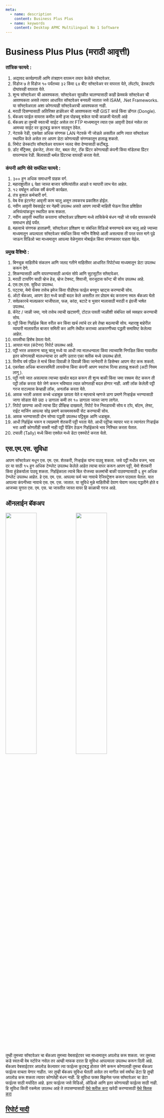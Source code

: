 ```yaml
---
meta:
  - name: description
    content: Business Plus Plus
  - name: keywords
    content: Desktop APMC Multilingual No 1 Software
---
```


# Business Plus Plus (मराठी आवृत्ती)

### तांत्रिक फायदे :

1. अद्यावद कार्यप्रणाली आणि तंत्रज्ञान वापरून तयार केलेले सॉफ्टवेअर.
1. विंडोज ७ ते विंडोज १० पर्यंतच्या ३२ किंवा ६४ बीट सॉफ्टवेअर वर वापरता येते, लॅपटॉप, डेस्कटॉप दोघांवरही वापरता येते.
1. शून्य सॉफ्टवेअर ची आवश्यकता. सॉफ्टवेअर सुरळीत चालण्यासाठी काही फ्रेमवर्क सॉफ्टवेअर ची आवश्यकता असते त्यावर आधारित सॉफ्टवेअर बनवली जातात जसे ISAM, .Net Frameworks. या सॉफ्टवेअरला अशा कोणत्याही सॉफ्टवेअरची आवश्यकता नाही.
1. मराठी दिसण्यासाठी अतिरिक्त हार्डवेअर ची आवश्यकता नाही GIST कार्ड किंवा डोंगल (Dongle).
1. बॅकअप फाईल वायरस कमीत कमी इजा पोहचवू शकेल याची काळजी घेतली आहे
1. बॅकअप हा तुमची स्वतःची साईट असेल तर FTP माध्यमातून त्यात एक आवृत्ती ठेवलं नसेल तर आमच्या साईट वर कूटबद्ध करून साठवून ठेवेल.
1. नेटवर्क रेडी, एकपेक्षा अधिक संगणक LAN नेटवर्क नी जोडले असतील आणि त्यात सॉफ्टवेअर स्थापित केले असेल तर आपण डेटा कोणत्याही संगणकातून हाताळू शकतो.
1. रिमोट डेस्कटॉप सॉफ्टवेअर वापरून जलद सेवा देण्यासाठी कटीबद्ध.
1. डॉट मॅट्रिक्स, इंकजेट, लेजर जेट, बबल जेट, टॅंक प्रिंटर कोणत्याही कंपनी किंवा मॉडेलचा प्रिंटर वापरण्यास रेडी. बिलासाठी थर्मल प्रिंटरचा वापरही करता येतो.

### कंपनी आणि सेवे समंधित फायदे :

1. ३०० हुन अधिक समाधानी ग्राहक वर्ग.
1. महाराष्ट्रातील ६ पेक्षा जास्त बाजार समित्यांतील आडते व व्यापारी लाभ घेत आहेत.
1. १२ वर्षाहून अधिक वर्षे कंपनी कार्यव्रत.
1. तंत्र कुशल कर्मचारी वर्ग.
1. वेब वेस इंटरनेट आवृत्ती काम चालू असून लवकरच प्रकाशित होईल.
1. नवीन आवृत्ती वेबसाईट वर नेहमी उपलब्ध असते आपण त्याची माहिती घेऊन तिला प्रशिक्षित अभियंत्यांकडून स्थापित करू शकता.
1. नवीन आवृत्ती स्थापित करताना सॉफ्टवेअर प्रशिक्षणा मध्ये तासिकेचे बंधन नाही जो पर्यंत वापरकर्त्याचे समाधान होई पर्यंत.
1. महत्वाचे संगणक हाताळणी, सॉफ्टवेअर प्रशिक्षण या संबंधित विडिओ बनवण्याचे काम चालू आहे ज्याच्या माध्यमातून अपल्याला सॉफ्टवेअर संबंधित किंवा नवीन वैशिष्ठे आली असल्यास ती परत परत मागे पुढे जाऊन विडिओ च्या माध्यमातून आपल्या वेळेनुसार मोबाईल किंवा संगणकावर पाहता येईल.

### प्रमुख वैशिष्ठे :

1. बिनचूक माहितीचे संकलन आणि जलद गतीने माहितीवर आधारित रिपोर्टच्या माध्यमातून डेटा उपलब्ध करून देणे.
1. शिकण्यासाठी आणि वापरण्यासाठी अत्यंत सोपे आणि सुटसुटीत सॉफ्टवेअर.
1. मराठी टायपिंग साठी व्हेज हेड, व्हेज टेक्स्ट, शिवाजी, सरजूदास फॉन्ट ची सोय उपलब्ध आहे.
1. एस.एम.एस. सुविधा उपलब्ध.
1. पट्ट्या, मेमो फॅक्स तसेच इमेज किंवा पीडीएफ फाईल बनवून व्हाट्स करण्याची सोय.
1. ऑटो बॅकअप, आपण डेटा मध्ये काही बदल केले असतील तर प्रोग्राम बंद करताना स्वतः बॅकअप घेतो
1. सर्वप्रकारचे मालप्रकार भाजीपाला, फळ, कांदा, बटाटे व भुसार मालासाठी मराठी व इंग्रजी भाषेत उपलब्ध.
1. कॅरेट / जाळी जमा, नावे तसेच त्याची खटावणी, टोटल पावती जाळीशी संबंधित सर्व व्यवहार करण्याची सोय.
1. पट्टी किंवा गिर्हाईक बिला वरील कर किंवा खर्च त्यांचे दर हवे तेव्हा बदल्याची सोय. महाराष्ट्र बाहेरील व्यापारी मालावरील बाजार समिती कर आणि तेथील कराच्या आकारणीच्या पद्धती समाविष्ट केलेल्या आहेत.
1. वापसीचा हिशेब ठेवता येतो.
1. आयात माल (कंटेनर) रिपोर्ट उपलब्ध आहे.
1. पट्टी भरत असताना चालू चालू मध्ये या आधी त्या मालधन्याला किंवा त्याच्याशि निगडित किंवा गावातील इतर कोणत्याही मालधन्याचा दर आणि उतारा एका क्लीक मध्ये उपलब्ध होतो.
1. वित्तीय वर्ष एप्रिल ते मार्च किंवा दिवाळी ते दिवाळी किंवा जानेवारी ते डिसेम्बर आपण सेट करू शकतो.
1. एकापेक्षा अधिक बाजारसमिती लायसेन्स किंवा कंपनी आपण स्वतंत्र्य रित्या हाताळू शकतो (अटी नियम लागू ).
1. पट्टी नावे जात असल्यास त्याच्या खर्चात बदल करून ती शून्य बाकी किंवा जमा रक्कम सेट करून ती पट्टी लॉक करता येते जेणे करून भविष्यात त्यात कोणताही बदल होणार नाही. अशी लॉक केलेली पट्टी गरज वाटल्यास केव्हाही लॉक, अनलॉक करता येते.
1. आवक भरली असता कच्चे धडाबुक छापता येते व मह्त्वाचे म्हणजे डागा प्रमाणे गिऱ्हाईक भरण्यासाठी जागा सोडता येते उदा २ डागाला कमी तर १० डागाला जास्त जागा लागेल.
1. रिपोर्ट छापण्या आधी त्याचा प्रिंट प्रीव्हिव्ह दाखवतो, रिपोर्ट पेज निवडायची सोय व टॉप, बॉटम, लेफ्ट, राईट मार्जिन आपल्या सोइ प्रमाणे कायमस्वरूपी सेट करण्याची सोय.
1. आवक भरण्यासाठी दोन सोप्या पद्धती उपलब्ध पट्टिबुक आणि धडाबुक.
1. आधी गिर्हाईक भरून व त्याप्रमाणे शेतकरी पट्टी भरता येते. आधी पट्टीचा व्यापार भरा व त्यानंतर गिऱ्हाईक भरा अशी कोणतीही सक्ती नाही पट्टी पेंडिंग ठेऊन गिर्हाईकाचे भाव निश्चित करता येतात.
1. ट्याली (Tally) मध्ये किंवा एक्सेल मध्ये डेटा एक्स्पोर्ट करता येतो.

## एस.एम.एस. सुविधा

आपण सॉफ्टवेअर मधून एस. एम. एस. शेतकरी, गिऱ्हाईक यांना पाठवु शकता. जसे पट्टी मधील वजन, भाव दर या साठी १५ हुन अधिक टेम्प्लेट उपलब्ध केलेले आहेत त्याचा वापर करून आपण पट्टी, मेमो शेतकरी किंवा हुंडेकर्याला पाठवू शकता. गिर्हाईकाला त्याचे बिल रोजच्या कलमांची बाकी पाठवण्यासाठी ६ हुन अधिक टेम्प्लेट उपलब्ध आहेत. हे एस. एम. एस. आपल्या फर्म च्या नावाचे रेजिस्ट्रेशन करून पाठवता येतात. यात आपल्या कंपनीच्या नावाचे एस. एम. एस. जातात. या सुविधे मुळे माहितीची देवाण घेवाण जलद पद्धतीने होते व आजच्या युगात एस. एम. एस. चा जास्तीत जास्त वापर हि काळाची गरज आहे.

## ऑनलाईन बॅकअप

<img src="/images/bpp/english/Backup.png" width="45%"></img>
<img src="/images/bpp/english/Backup-FTP.png" width="45%"></img>

तुम्ही तुमच्या सॉफ्टवेअर चा बॅकअप तुमच्या वेबसाईटवर च्या माध्यमातून अपलोड करू शकता. जर तुमच्या कडे स्वतःची वेब स्टोरेज नसेल तर आम्ही माफक दरात हि सुविधा आपल्याला उपलब्ध करून दिली आहे. बॅकअप वेबसाईटवर अपलोड केल्यावर त्या फाईल्स कुटबद्ध होतात जेणे करून कोणालाही तुमचा बॅकअप फाईल्स वाचता येणार नाहीत. जर तुम्ही बॅकअप सुविधा घेतली असेल तर मागील सर्व वर्षांचा डेटा हि तुम्ही अपलोड करू शकता त्यावर कोणतेही बंधन नाही. हि सुविधा फक्त बिझनेस प्लस सॉफ्टवेअर चा डेटा फाईल्स साठी मर्यादित आहे. इतर फाईल्स जसे विडिओ, ऑडिओ आणि इतर कोणत्याही फाईल्स साठी नाही. हि सुविधा किती रकमेला उपलब्ध आहे ते तपासण्यासाठी [येथे क्लीक करा](/products/desktop/business-plus-plus-english-rate-cart.html#yearly-charges) खरेदी करण्यासाठी [येथे क्लिक करा](/products/desktop/business-plus-plus-english-rate-cart.html#to-book-your-order-please-give-us-call-on)

## [रिपोर्ट यादी](/products/desktop/business-plus-plus-marathi-report.html)
